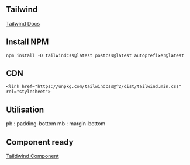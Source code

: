 ## Tailwind

[Tailwind Docs](https://tailwindcss.com/docs)



## Install NPM

    npm install -D tailwindcss@latest postcss@latest autoprefixer@latest

## CDN

    <link href="https://unpkg.com/tailwindcss@^2/dist/tailwind.min.css" rel="stylesheet">

## Utilisation

pb : padding-bottom
mb : margin-bottom


## Component ready

[Taildwind Component](https://tailwindui.com/)
